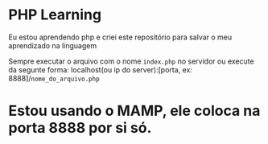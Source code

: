 # PHP Learning 
Eu estou aprendendo php e criei este repositório para salvar o meu aprendizado na linguagem

Sempre executar o arquivo com o nome `index.php` no servidor ou execute da segunte forma: localhost(ou ip do server):[porta, ex: 8888]/`nome_do_arquivo.php`

# Estou usando o MAMP, ele coloca na porta 8888 por si só.
